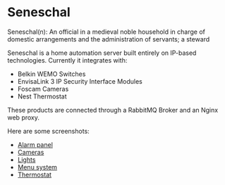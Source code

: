 Seneschal
=====
Seneschal(n): An official in a medieval noble household in charge of domestic arrangements and the administration of servants; a steward

Seneschal is a home automation server built entirely on IP-based technologies. Currently it integrates with:
- Belkin WEMO Switches
- EnvisaLink 3 IP Security Interface Modules
- Foscam Cameras
- Nest Thermostat

These products are connected through a RabbitMQ Broker and an Nginx web proxy. 

Here are some screenshots:
- [Alarm panel]
- [Cameras]
- [Lights]
- [Menu system]
- [Thermostat]
 
[Alarm panel]:https://raw.github.com/dretay/seneschal/master/imgs/alarm.png
[cameras]:https://raw.github.com/dretay/seneschal/master/imgs/cameras.png
[lights]:https://raw.github.com/dretay/seneschal/master/imgs/lights.png
[menu system]:https://raw.github.com/dretay/seneschal/master/imgs/menu.png
[thermostat]:https://raw.github.com/dretay/seneschal/master/imgs/thermostat.png
